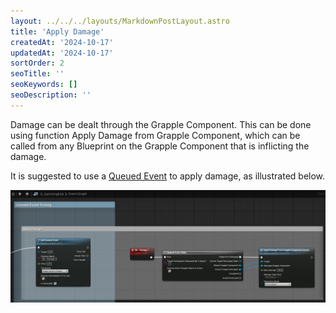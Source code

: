 ```yaml
---
layout: ../../../layouts/MarkdownPostLayout.astro
title: 'Apply Damage'
createdAt: '2024-10-17'
updatedAt: '2024-10-17'
sortOrder: 2
seoTitle: ''
seoKeywords: []
seoDescription: ''
---
```


Damage can be dealt through the Grapple Component. This can be done using function <span class="object">Apply Damage from Grapple Component</span>, which can be called from any Blueprint on the Grapple Component that is inflicting the damage.

It is suggested to use a [Queued Event](/grapple-component/4-other-functionality/040-queued-events) to apply damage, as illustrated below.

![](../../../assets/grapple-component/damage-qe.jpg)
